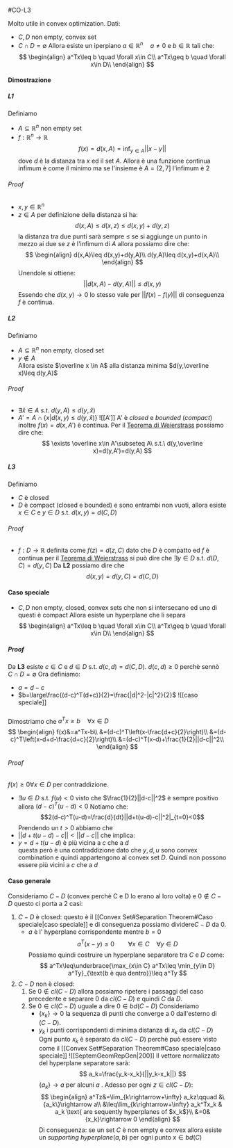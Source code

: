 #CO-L3


Molto utile in convex optimization.
Dati:
- $C, D$  non empty, convex set
- $C\cap D=\emptyset$ 
Allora esiste un iperpiano $a\in \mathbb{R}^n\quad a\neq 0$ e $b\in \mathbb{R}$  tali che:
$$
\begin{align}
a^Tx\leq b \quad \forall x\in C\\
a^Tx\geq b \quad \forall x\in D\\
\end{align}
$$
#### Dimostrazione
##### L1
Definiamo
- $A\subseteq\mathbb{R}^n$ non empty set
- $f:\mathbb{R}^n\rightarrow \mathbb{R}$
$$
f(x)=d(x,A)=\inf_{y\in A}||x-y||
$$
dove $d$ è la distanza tra $x$ ed il set $A$. Allora è una funzione continua
	infimum è come il minimo ma se l'insieme è $A=(2,7]$ l'infimum è  2
###### Proof
- $x,y\in \mathbb{R}^n$ 
- $z\in A$ 
per definizione della distanza si ha:$$d(x,A)\leq d(x,z)\leq d(x,y)+d(y,z)$$
	la distanza tra due punti sarà sempre $\leq$ se si aggiunge un punto in mezzo ai due
se $z$ è l'infimum di $A$ allora possiamo dire che:
$$
\begin{align}
d(x,A)\leq d(x,y)+d(y,A)\\
d(y,A)\leq d(x,y)+d(x,A)\\
\end{align}
$$
Unendole si ottiene:
$$
||d(x,A)-d(y,A)||\leq d(x,y)
$$
Essendo che $d(x,y)\rightarrow 0$  lo stesso vale per $||f(x)-f(y)||$ di conseguenza $f$ è continua.
##### L2
Definiamo
- $A\subseteq \mathbb R^n$ non empty, closed set
- $y\notin A$  
Allora esiste $\overline x \in A$ alla distanza minima    $d(y,\overline x)\leq d(y,A)$
###### Proof
- $\exists \hat x\in A\ s.t.\ d(y,A)\leq d(y,\hat x)$ 
- $A'=A\cap\{x| d(x,y)\leq d(y,\hat x)\}$
	![[A']]
A' è *closed* e *bounded* (*compact*) inoltre $f(x)=d(x,A')$ è continua.
Per il [Teorema di Weierstrass](ActualGraph/Basic/ANALISI1/Teoremi/Teoremi.md#Weierstrass)  possiamo dire che:
$$
\exists \overline x\in A'\subseteq A\ s.t.\ d(y,\overline x)=d(y,A')=d(y,A)
$$
##### L3
Definiamo
- $C$ è closed
- $D$ è compact (closed e bounded)
e sono entrambi non vuoti, allora esiste $x\in C$ e $y\in D$ s.t. $d(x,y)=d(C,D)$
###### Proof
- $f:D\rightarrow\mathbb R$ definita come $f(z)=d(z,C)$ 
dato che $D$ è compatto ed $f$ è continua per il [Teorema di Weierstrass](ActualGraph/Basic/ANALISI1/Teoremi/Teoremi.md#Weierstrass)  si può dire che 
$\exists y\in D$ s.t. $d(D,C)=d(y,C)$ 
Da **L2** possiamo dire che 
$$
d(x,y)=d(y,C)=d(C,D)
$$

#### Caso speciale
- $C,D$ non empty, closed, convex sets che non si intersecano ed uno di questi è compact
Allora esiste un hyperplane che li separa
$$
\begin{align}
a^Tx\leq b \quad \forall x\in C\\
a^Tx\geq b \quad \forall x\in D\\
\end{align}
$$
##### Proof
Da **L3** esiste $c\in C$ e $d\in D$ s.t. $d(c,d)=d(C,D)$.
	$d(c,d)\geq 0$ perchè sennò $C\cap D=\emptyset$ 
Ora definiamo:
- $a=d-c$
- $b=\large\frac{(d-c)^T(d+c)}{2}=\frac{|d|^2-|c|^2}{2}$ 
![[caso speciale]]
#####
Dimostriamo che $a^Tx\geq b \quad \forall x\in D$
$$
\begin{align}
f(x)&=a^Tx-b\\
&=(d-c)^T\left(x-\frac{d+c}{2}\right)\\
&=(d-c)^T\left(x-d+d-\frac{d+c}{2}\right)\\
&=(d-c)^T(x-d)+\frac{1}{2}||d-c||^2\\
\end{align}
$$

###### Proof
 $f(x)\geq0\forall x\in D$ per contraddizione.
- $\exists u\in D$ s.t. $f(u)<0$ 
visto che $\frac{1}{2}||d-c||^2$ è sempre positivo allora $(d-c)^T(u-d)<0$ 
Notiamo che:
$$2(d-c)^T(u-d)=\frac{d}{dt}||d+t(u-d)-c||^2|_{t=0}<0$$
Prendendo un $t>0$ abbiamo che 
- $||d+t(u-d)-c||<||d-c||$ 
che implica:   
- $y=d+t(u-d)$ è più vicina a $c$ che a $d$  
questa però è una contraddizione dato che $y,d,u$ sono convex combination e quindi appartengono al convex set $D$. Quindi non possono essere più vicini a $c$ che a $d$ 

#### Caso generale
Consideriamo $C-D$ (convex perchè C e D lo erano al loro volta) e $0\notin C-D$ 
questo ci porta a 2 casi:
1. $C-D$ è closed: 
	questo è il [[Convex Set#Separation Theorem#Caso speciale|caso speciale]] e di conseguenza possiamo dividere$C-D$ da $0$.
	- $a$ è l' hyperplane corrispondente  mentre $b=0$ 
	$$
	a^T(x-y)\leq0\qquad \forall x\in C \quad\forall y\in D
	$$
	Possiamo quindi costruire un hyperplane separatore tra $C$ e $D$  come:
	$$
	a^Tx\leq\underbrace{\max_{x\in C} a^Tx\leq \min_{y\in D} a^Ty}_{\text{b è qua dentro}}\leq a^Ty
	$$
2. $C-D$ non è closed: 
	1. Se $0\notin cl(C-D)$  allora possiamo ripetere i passaggi del caso precedente e separare $0$ da $cl(C-D)$ e quindi $C$ da $D$.
	2. Se $0\in cl(C-D)$ uguale a dire $0\in bd(C-D)$
		Consideriamo
		- $\{x_k\}\rightarrow 0$   la sequenza di punti che converge a $0$ dall'esterno di $(C- D)$.  
		- ${y_k}$ i punti corrispondenti di minima distanza di $x_k$ da $cl(C-D)$
		Ogni punto $x_k$ è separato da $cl(C-D)$ perchè può essere visto come il [[Convex Set#Separation Theorem#Caso speciale|caso speciale]] 
		![[SeptemGeomRepGen|200]]
		Il vettore normalizzato del hyperplane separatore sarà:
		$$
		a_k=\frac{y_k-x_k}{||y_k-x_k||}
		$$
		$\{a_k\}\rightarrow a$  per alcuni $a$ . 
		Adesso per ogni $z\in cl(C-D)$:
		$$
		\begin{align}
		a^Tz&=\lim_{k\rightarrow+\infty} a_kz\qquad &\{a_k\}\rightarrow a\\
		&\leq\lim_{k\rightarrow+\infty} a_k^Tx_k & a_k \text{ are sequently hyperplanes of $x_k$}\\
		&=0&{x_k}\rightarrow 0
		\end{align}
		$$
		Di conseguenza:
		se un set $C$ è non empty e convex allora esiste un *supporting hyperplane*$(a,b)$ per ogni punto $x\in bd(C)$ 

